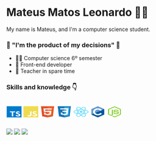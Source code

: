 <!--
- 🧑🏻 Um pouco sobre mim.
- 👋 Olá, Eu sou @mateusmatosleornado.
- 👀 Estou interessado em arranjar um emprego na área de programação.
- 🌱 No momento estou graduando Ciência da computação.
- 📫 Chegue até mim através de meu e-mail.
- 💻 Skills: Construção de softwares básicos em C, programação Orientada a Objetos, Desenvolvimento Front-End.
-->

# Mateus Matos Leonardo  👨‍💻 
My name is Mateus, and I'm a computer science student. 

### 🤞 "I'm the product of my decisions" 🧠

- 👨‍🎓 Computer science 6º semester
- 📐 Front-end developer
- 📝 Teacher in spare time

### Skills and knowledge 👇
<!--
![Mateus Leonardo GitHub stats](https://github-readme-stats.vercel.app/api?username=mateusmatosleonardo&theme=dark&show_icons=true)
-->

<div style="display: inline_block"><br>
  <img align="center" alt="Mateus-Ts" height="30" width="40" src="https://raw.githubusercontent.com/devicons/devicon/master/icons/typescript/typescript-plain.svg">
  <img align="center" alt="Mateus-Js" height="30" width="40" src="https://raw.githubusercontent.com/devicons/devicon/master/icons/javascript/javascript-plain.svg">
  <img align="center" alt="Mateus-HTML" height="30" width="40" src="https://raw.githubusercontent.com/devicons/devicon/master/icons/html5/html5-original.svg">
  <img align="center" alt="Mateus-CSS" height="30" width="40" src="https://raw.githubusercontent.com/devicons/devicon/master/icons/css3/css3-original.svg">
  <img align="center" alt="Mateus-C" height="30" width="40" src="https://raw.githubusercontent.com/devicons/devicon/master/icons/react/react-original.svg">
  <img align="center" alt="Mateus-C" height="30" width="40" src="https://raw.githubusercontent.com/devicons/devicon/master/icons/c/c-original.svg">
  <img align="center" alt="Mateus-C" height="30" width="40" src="https://raw.githubusercontent.com/devicons/devicon/master/icons/nodejs/nodejs-original.svg">
</div>

  ##
  
 
  
<div>
<a href = "mailto: m4teusmatos@gmail.com"><img src="https://img.shields.io/badge/-Gmail-%23EA4335?style=for-the-badge&logo=gmail&logoColor=white" target="_blank"></a>
<a href="https://www.linkedin.com/in/mateus-matos-1a24381bb/" target="_blank"><img src="https://img.shields.io/badge/-LinkedIn-%230077B5?style=for-the-badge&logo=linkedin&logoColor=white" target="_blank"></a>
<a href="https://instagram.com/m4teusleonardo/" target="_blank"><img src="https://img.shields.io/badge/-Instagram-%23E4405F?style=for-the-badge&logo=instagram&logoColor=white" target="_blank"></a>
</div>

